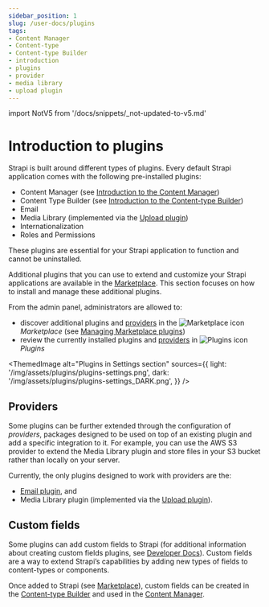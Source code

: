 ```yaml
---
sidebar_position: 1
slug: /user-docs/plugins
tags:
- Content Manager
- Content-type
- Content-type Builder
- introduction
- plugins
- provider
- media library
- upload plugin
---
```


import NotV5 from '/docs/snippets/_not-updated-to-v5.md'

# Introduction to plugins

<NotV5/>

Strapi is built around different types of plugins. Every default Strapi application comes with the following pre-installed plugins:

* Content Manager (see [Introduction to the Content Manager](/user-docs/content-manager))
* Content Type Builder (see [Introduction to the Content-type Builder](/user-docs/content-type-builder/))
* Email
* Media Library (implemented via the [Upload plugin](/dev-docs/plugins/upload/))
* Internationalization
* Roles and Permissions

These plugins are essential for your Strapi application to function and cannot be uninstalled.

Additional plugins that you can use to extend and customize your Strapi applications are available in the [Marketplace](../plugins/installing-plugins-via-marketplace.md). This section focuses on how to install and manage these additional plugins.

From the admin panel, administrators are allowed to:

- discover additional plugins and [providers](#providers) in the ![Marketplace icon](/img/assets/icons/marketplace.svg) _Marketplace_ (see [Managing Marketplace plugins](./installing-plugins-via-marketplace.md))
- review the currently installed plugins and [providers](#providers) in ![Plugins icon](/img/assets/icons/plugins.svg) _Plugins_

<ThemedImage
  alt="Plugins in Settings section"
  sources={{
    light: '/img/assets/plugins/plugins-settings.png',
    dark: '/img/assets/plugins/plugins-settings_DARK.png',
  }}
/>

## Providers

Some plugins can be further extended through the configuration of _providers_, packages designed to be used on top of an existing plugin and add a specific integration to it. For example, you can use the AWS S3 provider to extend the Media Library plugin and store files in your S3 bucket rather than locally on your server.

Currently, the only plugins designed to work with providers are the:

* [Email plugin](/dev-docs/plugins/email/), and
* Media Library plugin (implemented via the [Upload plugin](/dev-docs/plugins/upload/)).

## Custom fields

Some plugins can add custom fields to Strapi (for additional information about creating custom fields plugins, see [Developer Docs](/dev-docs/custom-fields)). Custom fields are a way to extend Strapi’s capabilities by adding new types of fields to content-types or components.

Once added to Strapi (see [Marketplace](./installing-plugins-via-marketplace.md)), custom fields can be created in the [Content-type Builder](/user-docs/content-type-builder/configuring-fields-content-type#custom-fields) and used in the [Content Manager](/user-docs/content-manager/writing-content/).
